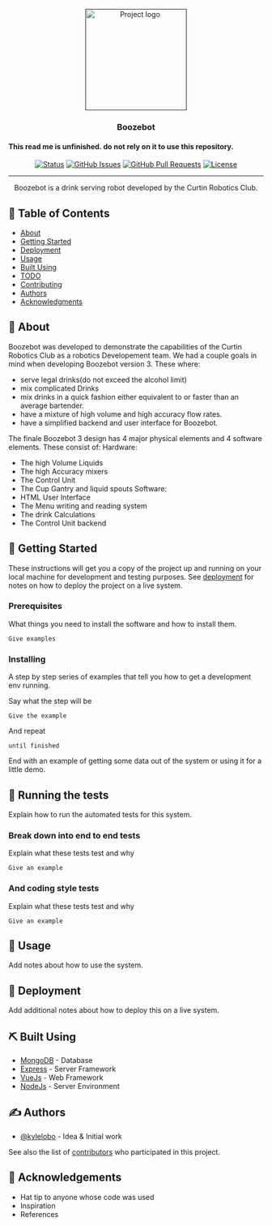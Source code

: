 <p align="center">
  <a href="" rel="noopener">
 <img width=200px height=200px src="#boozebot logo" alt="Project logo"></a>
</p>

<h3 align="center">Boozebot</h3>

<h4>This read me is unfinished. do not rely on it to use this repository.</h4>

<div align="center">

  [![Status](https://img.shields.io/badge/status-active-success.svg)]()
  [![GitHub Issues](https://img.shields.io/github/issues/kylelobo/The-Documentation-Compendium.svg)](https://github.com/kylelobo/The-Documentation-Compendium/issues)
  [![GitHub Pull Requests](https://img.shields.io/github/issues-pr/kylelobo/The-Documentation-Compendium.svg)](https://github.com/kylelobo/The-Documentation-Compendium/pulls)
  [![License](https://img.shields.io/badge/license-MIT-blue.svg)](/LICENSE)

</div>

---

<p align="center"> Boozebot is a drink serving robot developed by the Curtin Robotics Club.
    <br>
</p>

## 📝 Table of Contents
- [About](#about)
- [Getting Started](#getting_started)
- [Deployment](#deployment)
- [Usage](#usage)
- [Built Using](#built_using)
- [TODO](../TODO.md)
- [Contributing](../CONTRIBUTING.md)
- [Authors](#authors)
- [Acknowledgments](#acknowledgement)

## 🧐 About <a name = "about"></a>
Boozebot was developed to demonstrate the capabilities of the Curtin Robotics Club as a robotics Developement team. We had a couple goals in mind when developing Boozebot version 3. These where:
 - serve legal drinks(do not exceed the alcohol limit)
 - mix complicated Drinks
 - mix drinks in a quick fashion either equivalent to or faster than an average bartender.
 - have a mixture of high volume and high accuracy flow rates.
 - have a simplified backend and user interface for Boozebot.

The finale Boozebot 3 design has 4 major physical elements and 4 software elements. These consist of:
 Hardware:
 - The high Volume Liquids
 - The high Accuracy mixers
 - The Control Unit
 - The Cup Gantry and liquid spouts
 Software:
 - HTML User Interface
 - The Menu writing and reading system
 - The drink Calculations
 - The Control Unit backend

## 🏁 Getting Started <a name = "getting_started"></a>
These instructions will get you a copy of the project up and running on your local machine for development and testing purposes. See [deployment](#deployment) for notes on how to deploy the project on a live system.

### Prerequisites
What things you need to install the software and how to install them.

```
Give examples
```

### Installing
A step by step series of examples that tell you how to get a development env running.

Say what the step will be

```
Give the example
```

And repeat

```
until finished
```

End with an example of getting some data out of the system or using it for a little demo.

## 🔧 Running the tests <a name = "tests"></a>
Explain how to run the automated tests for this system.

### Break down into end to end tests
Explain what these tests test and why

```
Give an example
```

### And coding style tests
Explain what these tests test and why

```
Give an example
```

## 🎈 Usage <a name="usage"></a>
Add notes about how to use the system.

## 🚀 Deployment <a name = "deployment"></a>
Add additional notes about how to deploy this on a live system.

## ⛏️ Built Using <a name = "built_using"></a>
- [MongoDB](https://www.mongodb.com/) - Database
- [Express](https://expressjs.com/) - Server Framework
- [VueJs](https://vuejs.org/) - Web Framework
- [NodeJs](https://nodejs.org/en/) - Server Environment

## ✍️ Authors <a name = "authors"></a>
- [@kylelobo](https://github.com/kylelobo) - Idea & Initial work

See also the list of [contributors](https://github.com/kylelobo/The-Documentation-Compendium/contributors) who participated in this project.

## 🎉 Acknowledgements <a name = "acknowledgement"></a>
- Hat tip to anyone whose code was used
- Inspiration
- References
